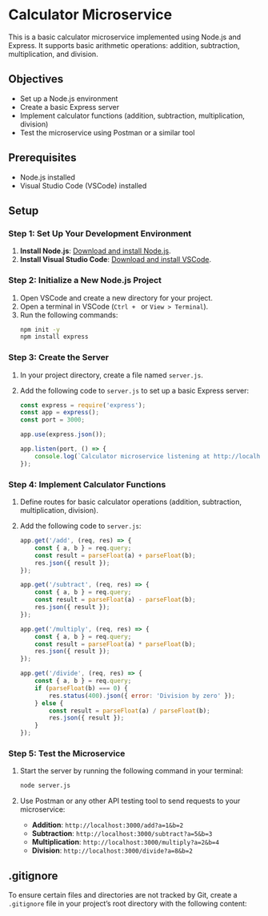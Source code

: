 # Calculator Microservice

This is a basic calculator microservice implemented using Node.js and Express. It supports basic arithmetic operations: addition, subtraction, multiplication, and division.

## Objectives

- Set up a Node.js environment
- Create a basic Express server
- Implement calculator functions (addition, subtraction, multiplication, division)
- Test the microservice using Postman or a similar tool

## Prerequisites

- Node.js installed
- Visual Studio Code (VSCode) installed

## Setup

### Step 1: Set Up Your Development Environment

1. **Install Node.js**: [Download and install Node.js](https://nodejs.org/).
2. **Install Visual Studio Code**: [Download and install VSCode](https://code.visualstudio.com/).

### Step 2: Initialize a New Node.js Project

1. Open VSCode and create a new directory for your project.
2. Open a terminal in VSCode (`Ctrl + ` or `View > Terminal`).
3. Run the following commands:
    ```sh
    npm init -y
    npm install express
    ```

### Step 3: Create the Server

1. In your project directory, create a file named `server.js`.
2. Add the following code to `server.js` to set up a basic Express server:

    ```js
    const express = require('express');
    const app = express();
    const port = 3000;

    app.use(express.json());

    app.listen(port, () => {
        console.log(`Calculator microservice listening at http://localhost:${port}`);
    });
    ```

### Step 4: Implement Calculator Functions

1. Define routes for basic calculator operations (addition, subtraction, multiplication, division).
2. Add the following code to `server.js`:

    ```js
    app.get('/add', (req, res) => {
        const { a, b } = req.query;
        const result = parseFloat(a) + parseFloat(b);
        res.json({ result });
    });

    app.get('/subtract', (req, res) => {
        const { a, b } = req.query;
        const result = parseFloat(a) - parseFloat(b);
        res.json({ result });
    });

    app.get('/multiply', (req, res) => {
        const { a, b } = req.query;
        const result = parseFloat(a) * parseFloat(b);
        res.json({ result });
    });

    app.get('/divide', (req, res) => {
        const { a, b } = req.query;
        if (parseFloat(b) === 0) {
            res.status(400).json({ error: 'Division by zero' });
        } else {
            const result = parseFloat(a) / parseFloat(b);
            res.json({ result });
        }
    });
    ```

### Step 5: Test the Microservice

1. Start the server by running the following command in your terminal:
    ```sh
    node server.js
    ```

2. Use Postman or any other API testing tool to send requests to your microservice:

    - **Addition**: `http://localhost:3000/add?a=1&b=2`
    - **Subtraction**: `http://localhost:3000/subtract?a=5&b=3`
    - **Multiplication**: `http://localhost:3000/multiply?a=2&b=4`
    - **Division**: `http://localhost:3000/divide?a=8&b=2`

## .gitignore

To ensure certain files and directories are not tracked by Git, create a `.gitignore` file in your project’s root directory with the following content:


